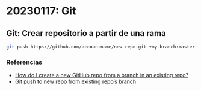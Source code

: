 # 20230117: Git

## Git: Crear repositorio a partir de una rama

```sh
git push https://github.com/accountname/new-repo.git +my-branch:master
```

### Referencias
- [How do I create a new GitHub repo from a branch in an existing repo?](https://stackoverflow.com/questions/9527999/how-do-i-create-a-new-github-repo-from-a-branch-in-an-existing-repo)
- [Git push to new repo from existing repo’s branch](https://medium.com/fuzzy-code/git-push-to-new-repo-from-existing-repos-branch-acb8bef3f7be)
